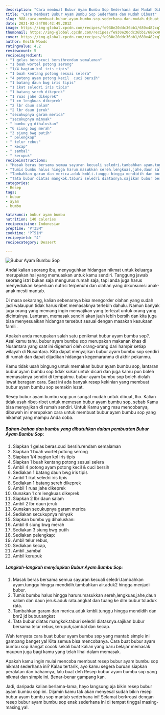 ```yaml
---
description: "Cara membuat Bubur Ayam Bumbu Sop Sederhana dan Mudah Dibuat"
title: "Cara membuat Bubur Ayam Bumbu Sop Sederhana dan Mudah Dibuat"
slug: 988-cara-membuat-bubur-ayam-bumbu-sop-sederhana-dan-mudah-dibuat
date: 2021-03-24T00:42:49.201Z
image: https://img-global.cpcdn.com/recipes/fe930e20ddc36bb1/680x482cq70/bubur-ayam-bumbu-sop-foto-resep-utama.jpg
thumbnail: https://img-global.cpcdn.com/recipes/fe930e20ddc36bb1/680x482cq70/bubur-ayam-bumbu-sop-foto-resep-utama.jpg
cover: https://img-global.cpcdn.com/recipes/fe930e20ddc36bb1/680x482cq70/bubur-ayam-bumbu-sop-foto-resep-utama.jpg
author: Keith Woods
ratingvalue: 4.2
reviewcount: 5
recipeingredient:
- "1 gelas berascuci bersihrendam semalaman"
- "1 buah wortel potong serong"
- "1/4 bagian kol iris tipis"
- "1 buah kentang potong sesuai selera"
- "4 potong ayam potong kecil  cuci bersih"
- "1 batang daun bwg iris tipis"
- "1 ikat seledri iris tipis"
- "1 batang sereh dikeprek"
- "1 ruas jahe dikeprek"
- "1 cm lengkuas dikeprek"
- "2 lbr daun salam"
- "2 lbr daun jeruk"
- "secukupnya garam merica"
- "secukupnya minyak"
- " bumbu yg dihaluskan"
- "6 siung bwg merah"
- "3 siung bwg putih"
- " pelengkap"
- " telur rebus"
- " kecap"
- " sambal"
- " kerupuk"
recipeinstructions:
- "Masak beras bersama semua sayuran kecuali seledri.tambahkan ayam.tunggu hingga mendidih.tambahkan air.aduk2 hingga menjadi bubur."
- "Tumis bumbu halus hingga harum.masukkan sereh,lengkuas,jahe,daun salam dan daun jeruk.aduk rata.angkat dan tuang ke dlm bubur td.aduk rata."
- "Tambahkan garam dan merica.aduk kmbli.tunggu hingga mendidih dan bnr2 jd bubur.angkat"
- "Tata bubur diatas mangkok.taburi seledri diatasnya.sajikan bubur bersama telur rebus,kerupuk,sambal dan kecap."
categories:
- Resep
tags:
- bubur
- ayam
- bumbu

katakunci: bubur ayam bumbu 
nutrition: 140 calories
recipecuisine: Indonesian
preptime: "PT35M"
cooktime: "PT51M"
recipeyield: "4"
recipecategory: Dessert

---
```



![Bubur Ayam Bumbu Sop](https://img-global.cpcdn.com/recipes/fe930e20ddc36bb1/680x482cq70/bubur-ayam-bumbu-sop-foto-resep-utama.jpg)

Andai kalian seorang ibu, menyuguhkan hidangan nikmat untuk keluarga merupakan hal yang memuaskan untuk kamu sendiri. Tanggung jawab seorang istri bukan saja mengurus rumah saja, tapi anda juga harus menyediakan keperluan nutrisi terpenuhi dan olahan yang dikonsumsi anak-anak mesti mantab.

Di masa  sekarang, kalian sebenarnya bisa mengorder olahan yang sudah jadi walaupun tidak harus ribet memasaknya terlebih dahulu. Namun banyak juga orang yang memang ingin menyajikan yang terlezat untuk orang yang dicintainya. Lantaran, memasak sendiri akan jauh lebih bersih dan kita juga bisa menyesuaikan hidangan tersebut sesuai dengan masakan kesukaan famili. 



Apakah anda merupakan salah satu penikmat bubur ayam bumbu sop?. Asal kamu tahu, bubur ayam bumbu sop merupakan makanan khas di Nusantara yang saat ini digemari oleh orang-orang dari hampir setiap wilayah di Nusantara. Kita dapat menyajikan bubur ayam bumbu sop sendiri di rumah dan dapat dijadikan hidangan kegemaranmu di akhir pekanmu.

Kamu tidak usah bingung untuk memakan bubur ayam bumbu sop, lantaran bubur ayam bumbu sop tidak sukar untuk dicari dan juga kamu pun boleh memasaknya sendiri di tempatmu. bubur ayam bumbu sop boleh diolah lewat beragam cara. Saat ini ada banyak resep kekinian yang membuat bubur ayam bumbu sop semakin lezat.

Resep bubur ayam bumbu sop pun sangat mudah untuk dibuat, lho. Kalian tidak usah ribet-ribet untuk memesan bubur ayam bumbu sop, sebab Kamu bisa menyajikan di rumah sendiri. Untuk Kamu yang mau mencobanya, dibawah ini merupakan cara untuk membuat bubur ayam bumbu sop yang nikamat yang mampu Anda coba.

<!--inarticleads1-->

##### Bahan-bahan dan bumbu yang dibutuhkan dalam pembuatan Bubur Ayam Bumbu Sop:

1. Siapkan 1 gelas beras.cuci bersih.rendam semalaman
1. Siapkan 1 buah wortel potong serong
1. Siapkan 1/4 bagian kol iris tipis
1. Siapkan 1 buah kentang potong sesuai selera
1. Ambil 4 potong ayam potong kecil &amp; cuci bersih
1. Sediakan 1 batang daun bwg iris tipis
1. Ambil 1 ikat seledri iris tipis
1. Sediakan 1 batang sereh dikeprek
1. Ambil 1 ruas jahe dikeprek
1. Gunakan 1 cm lengkuas dikeprek
1. Siapkan 2 lbr daun salam
1. Ambil 2 lbr daun jeruk
1. Gunakan secukupnya garam merica
1. Sediakan secukupnya minyak
1. Siapkan  bumbu yg dihaluskan:
1. Ambil 6 siung bwg merah
1. Sediakan 3 siung bwg putih
1. Sediakan  pelengkap:
1. Ambil  telur rebus,
1. Sediakan  kecap,
1. Ambil  ,sambal
1. Ambil  kerupuk




<!--inarticleads2-->

##### Langkah-langkah menyiapkan Bubur Ayam Bumbu Sop:

1. Masak beras bersama semua sayuran kecuali seledri.tambahkan ayam.tunggu hingga mendidih.tambahkan air.aduk2 hingga menjadi bubur.
1. Tumis bumbu halus hingga harum.masukkan sereh,lengkuas,jahe,daun salam dan daun jeruk.aduk rata.angkat dan tuang ke dlm bubur td.aduk rata.
1. Tambahkan garam dan merica.aduk kmbli.tunggu hingga mendidih dan bnr2 jd bubur.angkat
1. Tata bubur diatas mangkok.taburi seledri diatasnya.sajikan bubur bersama telur rebus,kerupuk,sambal dan kecap.




Wah ternyata cara buat bubur ayam bumbu sop yang mantab simple ini gampang banget ya! Kita semua bisa mencobanya. Cara buat bubur ayam bumbu sop Sangat cocok sekali buat kalian yang baru belajar memasak maupun juga bagi kamu yang telah lihai dalam memasak.

Apakah kamu ingin mulai mencoba membuat resep bubur ayam bumbu sop nikmat sederhana ini? Kalau tertarik, ayo kamu segera buruan siapkan peralatan dan bahannya, lalu buat deh Resep bubur ayam bumbu sop yang nikmat dan simple ini. Benar-benar gampang kan. 

Jadi, daripada kalian berlama-lama, hayo langsung aja bikin resep bubur ayam bumbu sop ini. Dijamin kamu tak akan menyesal sudah bikin resep bubur ayam bumbu sop mantab sederhana ini! Selamat berkreasi dengan resep bubur ayam bumbu sop enak sederhana ini di tempat tinggal masing-masing,ya!.

